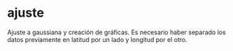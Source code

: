 # ajuste
Ajuste a gaussiana y creación de gráficas. Es necesario haber separado los datos previamente en latitud por un lado y longitud por el otro.
